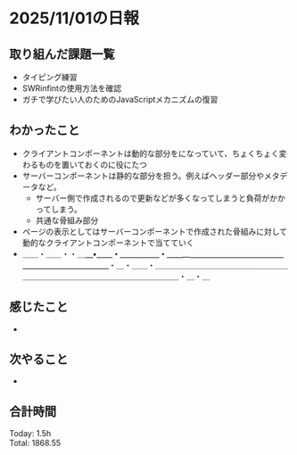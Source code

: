 # 2025/11/01の日報
## 取り組んだ課題一覧
* タイピング練習
* SWRinfintの使用方法を確認
* ガチで学びたい人のためのJavaScriptメカニズムの復習
## わかったこと 
* クライアントコンポーネントは動的な部分をになっていて、ちょくちょく変わるものを置いておくのに役にたつ
* サーバーコンポーネントは静的な部分を担う。例えばヘッダー部分やメタデータなど。
  * サーバー側で作成されるので更新などが多くなってしまうと負荷がかかってしまう。
  * 共通な骨組み部分
* ページの表示としてはサーバーコンポーネントで作成された骨組みに対して動的なクライアントコンポーネントで当てていく
* ＿＿・＿＿・・＿____＿•＿＿・＿＿＿＿＿・＿______＿______＿＿＿＿＿＿＿＿＿＿＿＿＿＿＿＿＿＿＿＿＿＿＿__・＿・＿＿・＿＿＿＿＿＿＿＿＿＿＿＿＿＿＿＿＿＿＿＿＿＿＿＿＿＿＿＿＿＿＿＿＿＿＿＿＿・＿・＿ 　   
## 感じたこと
* 
## 次やること
* 
##  合計時間 
Today: 1.5h<br>
Total: 1868.55

